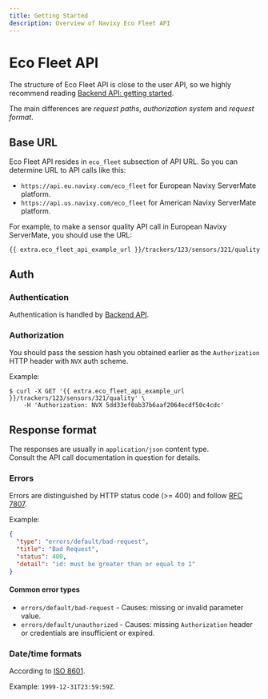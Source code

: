 ```yaml
---
title: Getting Started
description: Overview of Navixy Eco Fleet API
---
```


# Eco Fleet API

The structure of Eco Fleet API is close to the user API, so we highly recommend reading [Backend API: getting started](../backend-api/).

The main differences are _request paths_, _authorization system_ and _request format_.

## Base URL

Eco Fleet API resides in `eco_fleet` subsection of API URL. So you can determine URL to API calls like this:

* `https://api.eu.navixy.com/eco_fleet` for European Navixy ServerMate platform.
* `https://api.us.navixy.com/eco_fleet` for American Navixy ServerMate platform.

For example, to make a sensor quality API call in European Navixy ServerMate, you should use the URL:

```
{{ extra.eco_fleet_api_example_url }}/trackers/123/sensors/321/quality
```

## Auth

### Authentication

Authentication is handled by [Backend API](../backend-api/).

### Authorization

You should pass the session hash you obtained earlier as the `Authorization` HTTP header with `NVX` auth scheme.

Example:

```shell
$ curl -X GET '{{ extra.eco_fleet_api_example_url }}/trackers/123/sensors/321/quality' \
    -H 'Authorization: NVX 5dd33ef0ab37b6aaf2064ecdf50c4cdc'
```

## Response format

The responses are usually in `application/json` content type.\
Consult the API call documentation in question for details.

### Errors

Errors are distinguished by HTTP status code (>= 400) and follow [RFC 7807](https://datatracker.ietf.org/doc/html/rfc7807).

Example:

```json
{
  "type": "errors/default/bad-request",
  "title": "Bad Request",
  "status": 400,
  "detail": "id: must be greater than or equal to 1"
}
```

#### Common error types

* `errors/default/bad-request` - Causes: missing or invalid parameter value.
* `errors/default/unauthorized` - Causes: missing `Authorization` header or credentials are insufficient or expired.

### Date/time formats

According to [ISO 8601](https://en.wikipedia.org/wiki/ISO_8601).

Example: `1999-12-31T23:59:59Z`.
